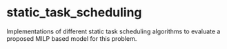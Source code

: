 # static_task_scheduling
Implementations of different static task scheduling algorithms to evaluate a proposed MILP based model for this problem.
